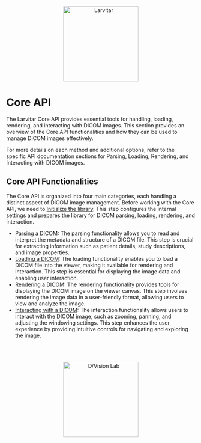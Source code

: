 <div style="text-align: center;">
    <img src="https://assets.pokemon.com/assets/cms2/img/pokedex/full/246.png" alt="Larvitar" height="200" />
</div>

# Core API

The Larvitar Core API provides essential tools for handling, loading, rendering, and interacting with DICOM images. This section provides an overview of the Core API functionalities and how they can be used to manage DICOM images effectively.

For more details on each method and additional options, refer to the specific API documentation sections for Parsing, Loading, Rendering, and Interacting with DICOM images.

## Core API Functionalities
The Core API is organized into four main categories, each handling a distinct aspect of DICOM image management.
Before working with the Core API, we need to [Initialize the library](./initializing.md). This step configures the internal settings and prepares the library for DICOM parsing, loading, rendering, and interaction.

- [Parsing a DICOM](./parsing.md): The parsing functionality allows you to read and interpret the metadata and structure of a DICOM file. This step is crucial for extracting information such as patient details, study descriptions, and image properties.
- [Loading a DICOM](./loading.md): The loading functionality enables you to load a DICOM file into the viewer, making it available for rendering and interaction. This step is essential for displaying the image data and enabling user interaction.
- [Rendering a DICOM](./rendering.md): The rendering functionality provides tools for displaying the DICOM image on the viewer canvas. This step involves rendering the image data in a user-friendly format, allowing users to view and analyze the image.
- [Interacting with a DICOM](./interacting.md): The interaction functionality allows users to interact with the DICOM image, such as zooming, panning, and adjusting the windowing settings. This step enhances the user experience by providing intuitive controls for navigating and exploring the image.

<br></br>

<div style="text-align: center;">
    <img src="https://press.r1-it.storage.cloud.it/logo_trasparent.png" alt="D/Vision Lab" height="200" />
</div>